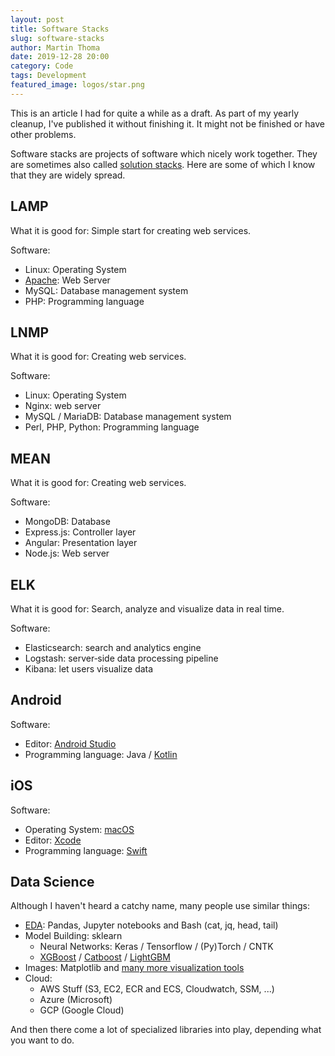 ```yaml
---
layout: post
title: Software Stacks
slug: software-stacks
author: Martin Thoma
date: 2019-12-28 20:00
category: Code
tags: Development
featured_image: logos/star.png
---
```

<div class="info">This is an article I had for quite a while as a draft. As part of my yearly cleanup, I've published it without finishing it. It might not be finished or have other problems.</div>

Software stacks are projects of software which nicely work together.
They are sometimes also called <a href="https://en.wikipedia.org/wiki/Solution_stack">solution stacks</a>. Here are some of which I know that they are widely spread.

## LAMP

What it is good for: Simple start for creating web services.

Software:

* Linux: Operating System
* <a href="https://en.wikipedia.org/wiki/Apache_HTTP_Server">Apache</a>: Web Server
* MySQL: Database management system
* PHP: Programming language

## LNMP

What it is good for: Creating web services.

Software:

* Linux: Operating System
* Nginx: web server
* MySQL / MariaDB: Database management system
* Perl, PHP, Python: Programming language

## MEAN

What it is good for: Creating web services.

Software:

* MongoDB: Database
* Express.js: Controller layer
* Angular: Presentation layer
* Node.js: Web server

## ELK

What it is good for: Search, analyze and visualize data in real time.

Software:

* Elasticsearch: search and analytics engine
* Logstash: server‑side data processing pipeline
* Kibana: let users visualize data


## Android

Software:

* Editor: <a href="https://developer.android.com/studio/">Android Studio</a>
* Programming language: Java / <a href="https://en.wikipedia.org/wiki/Kotlin_(programming_language)">Kotlin</a>


## iOS

Software:

* Operating System: <a href="https://en.wikipedia.org/wiki/MacOS">macOS</a>
* Editor: <a href="https://en.wikipedia.org/wiki/Xcode">Xcode</a>
* Programming language: <a href="https://en.wikipedia.org/wiki/Swift_(programming_language)">Swift</a>


## Data Science

Although I haven't heard a catchy name, many people use similar things:

* [EDA](https://martin-thoma.com/eda/): Pandas, Jupyter notebooks and Bash (cat, jq, head, tail)
* Model Building: sklearn
    * Neural Networks: Keras / Tensorflow / (Py)Torch / CNTK
    * <a href="https://xgboost.readthedocs.io/en/latest/">XGBoost</a> / <a href="https://catboost.ai/">Catboost</a> / <a href="https://lightgbm.readthedocs.io/en/latest/">LightGBM</a>
* Images: Matplotlib and [many more visualization tools](https://martin-thoma.com/python-data-visualization/)
* Cloud:
    * AWS Stuff (S3, EC2, ECR and ECS, Cloudwatch, SSM, ...)
    * Azure (Microsoft)
    * GCP (Google Cloud)

And then there come a lot of specialized libraries into play, depending what
you want to do.
